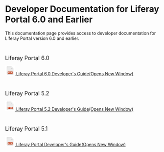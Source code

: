 # Developer Documentation for Liferay Portal 6.0 and Earlier [](id=developer-documentation-for-liferay-portal-6-0-and-earlier)

This documentation page provides access to developer documentation for Liferay 
Portal version 6.0 and earlier.

<p style="margin-left: 40px;">&nbsp;</p>

<p><span style="font-size:18px;">Liferay Portal 6.0</span></p>

<p><a href="https://dev-uat.liferay.com/documents/10184/307163/liferay-developer-guide-6.0.pdf/ce0604fa-1fc2-412e-a72a-3b049b732222" target="_blank">
<img alt="PDF" height="32" src="../../images/pdfunlock32x32.png" width="32" />
Liferay Portal 6.0 Developer's Guide<span class="opens-new-window-accessible">(Opens New Window)</span></a></p>

<p style="margin-left: 40px;">&nbsp;</p>

<p><span style="font-size:18px;">Liferay Portal 5.2</span></p>

<p><a href="https://dev-uat.liferay.com/documents/10184/307163/liferay-developer-guide-5.2.pdf/9bfcd6c0-09e8-4a26-bfd5-7a58090838fb" target="_blank">
<img alt="PDF" height="32" src="../../images/pdfunlock32x32.png" width="32" />
Liferay Portal 5.2 Developer's Guide<span class="opens-new-window-accessible">(Opens New Window)</span></a></p>

<p style="margin-left: 40px;">&nbsp;</p>

<p><span style="font-size:18px;">Liferay Portal 5.1</span></p>

<p><a href="https://dev-uat.liferay.com/documents/10184/307163/liferay-developer-guide-5.1.pdf/906c017e-dfa5-4b0d-ad48-0e5217658e95" target="_blank">
<img alt="PDF" height="32" src="../../images/pdfunlock32x32.png" width="32" />
Liferay Portal Developer's Guide<span class="opens-new-window-accessible">(Opens New Window)</span></a></p>

<p style="margin-left: 40px;">&nbsp;</p>
